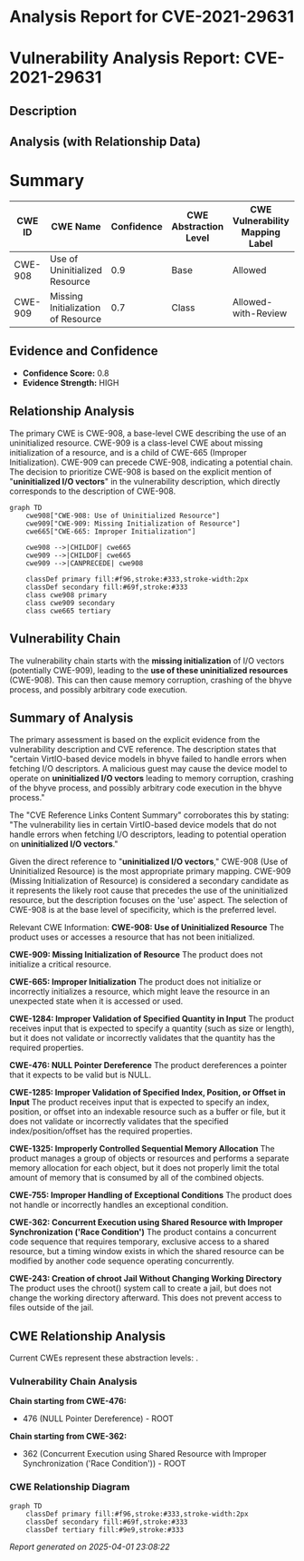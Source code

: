 # Analysis Report for CVE-2021-29631

# Vulnerability Analysis Report: CVE-2021-29631

## Description



## Analysis (with Relationship Data)

# Summary
| CWE ID | CWE Name | Confidence | CWE Abstraction Level | CWE Vulnerability Mapping Label | CWE-Vulnerability Mapping Notes |
|---|---|---|---|---|---|
| CWE-908 | Use of Uninitialized Resource | 0.9 | Base | Allowed | Primary CWE |
| CWE-909 | Missing Initialization of Resource | 0.7 | Class | Allowed-with-Review | Secondary Candidate |

## Evidence and Confidence

*   **Confidence Score:** 0.8
*   **Evidence Strength:** HIGH

## Relationship Analysis
The primary CWE is CWE-908, a base-level CWE describing the use of an uninitialized resource. CWE-909 is a class-level CWE about missing initialization of a resource, and is a child of CWE-665 (Improper Initialization). CWE-909 can precede CWE-908, indicating a potential chain. The decision to prioritize CWE-908 is based on the explicit mention of "**uninitialized I/O vectors**" in the vulnerability description, which directly corresponds to the description of CWE-908.

```mermaid
graph TD
    cwe908["CWE-908: Use of Uninitialized Resource"]
    cwe909["CWE-909: Missing Initialization of Resource"]
    cwe665["CWE-665: Improper Initialization"]

    cwe908 -->|CHILDOF| cwe665
    cwe909 -->|CHILDOF| cwe665
    cwe909 -->|CANPRECEDE| cwe908

    classDef primary fill:#f96,stroke:#333,stroke-width:2px
    classDef secondary fill:#69f,stroke:#333
    class cwe908 primary
    class cwe909 secondary
    class cwe665 tertiary
```

## Vulnerability Chain
The vulnerability chain starts with the **missing initialization** of I/O vectors (potentially CWE-909), leading to the **use of these uninitialized resources** (CWE-908). This can then cause memory corruption, crashing of the bhyve process, and possibly arbitrary code execution.

## Summary of Analysis
The primary assessment is based on the explicit evidence from the vulnerability description and CVE reference. The description states that "certain VirtIO-based device models in bhyve failed to handle errors when fetching I/O descriptors. A malicious guest may cause the device model to operate on **uninitialized I/O vectors** leading to memory corruption, crashing of the bhyve process, and possibly arbitrary code execution in the bhyve process."

The "CVE Reference Links Content Summary" corroborates this by stating: "The vulnerability lies in certain VirtIO-based device models that do not handle errors when fetching I/O descriptors, leading to potential operation on **uninitialized I/O vectors**."

Given the direct reference to "**uninitialized I/O vectors**," CWE-908 (Use of Uninitialized Resource) is the most appropriate primary mapping. CWE-909 (Missing Initialization of Resource) is considered a secondary candidate as it represents the likely root cause that precedes the use of the uninitialized resource, but the description focuses on the 'use' aspect. The selection of CWE-908 is at the base level of specificity, which is the preferred level.

Relevant CWE Information:
**CWE-908: Use of Uninitialized Resource**
The product uses or accesses a resource that has not been initialized.

**CWE-909: Missing Initialization of Resource**
The product does not initialize a critical resource.

**CWE-665: Improper Initialization**
The product does not initialize or incorrectly initializes a resource, which might leave the resource in an unexpected state when it is accessed or used.

**CWE-1284: Improper Validation of Specified Quantity in Input**
The product receives input that is expected to specify a quantity (such as size or length), but it does not validate or incorrectly validates that the quantity has the required properties.

**CWE-476: NULL Pointer Dereference**
The product dereferences a pointer that it expects to be valid but is NULL.

**CWE-1285: Improper Validation of Specified Index, Position, or Offset in Input**
The product receives input that is expected to specify an index, position, or offset into an indexable resource such as a buffer or file, but it does not validate or incorrectly validates that the specified index/position/offset has the required properties.

**CWE-1325: Improperly Controlled Sequential Memory Allocation**
The product manages a group of objects or resources and performs a separate memory allocation for each object, but it does not properly limit the total amount of memory that is consumed by all of the combined objects.

**CWE-755: Improper Handling of Exceptional Conditions**
The product does not handle or incorrectly handles an exceptional condition.

**CWE-362: Concurrent Execution using Shared Resource with Improper Synchronization ('Race Condition')**
The product contains a concurrent code sequence that requires temporary, exclusive access to a shared resource, but a timing window exists in which the shared resource can be modified by another code sequence operating concurrently.

**CWE-243: Creation of chroot Jail Without Changing Working Directory**
The product uses the chroot() system call to create a jail, but does not change the working directory afterward. This does not prevent access to files outside of the jail.


## CWE Relationship Analysis

Current CWEs represent these abstraction levels: .


### Vulnerability Chain Analysis

**Chain starting from CWE-476:**
- 476 (NULL Pointer Dereference) - ROOT


**Chain starting from CWE-362:**
- 362 (Concurrent Execution using Shared Resource with Improper Synchronization ('Race Condition')) - ROOT



### CWE Relationship Diagram

```mermaid
graph TD
    classDef primary fill:#f96,stroke:#333,stroke-width:2px
    classDef secondary fill:#69f,stroke:#333
    classDef tertiary fill:#9e9,stroke:#333
```



*Report generated on 2025-04-01 23:08:22*
